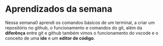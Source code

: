 # Aprendizados da semana

Nessa semana0 aprendi os comandos básicos de um terminal, a criar um repositório no github, o funcionamento e comandos do git, além da **diferênça** entre git e github também vimos o funcionamento do vscode e o conceito de uma **ide** e um **editor de código**.